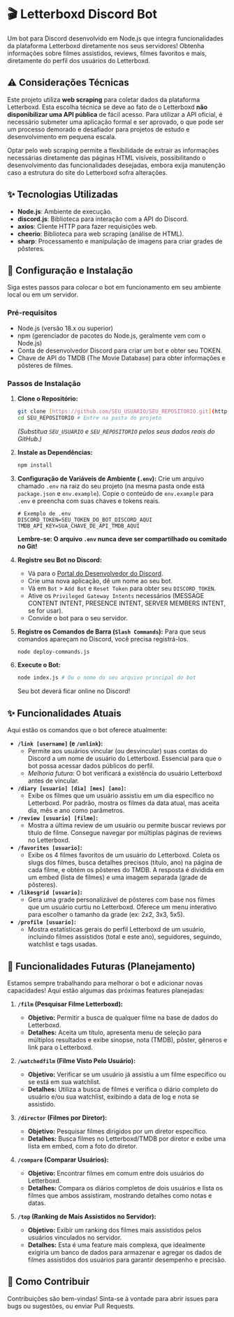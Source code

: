 # 🎬 Letterboxd Discord Bot

Um bot para Discord desenvolvido em Node.js que integra funcionalidades da plataforma Letterboxd diretamente nos seus servidores! Obtenha informações sobre filmes assistidos, reviews, filmes favoritos e mais, diretamente do perfil dos usuários do Letterboxd.

## ⚠️ Considerações Técnicas

Este projeto utiliza **web scraping** para coletar dados da plataforma Letterboxd. Esta escolha técnica se deve ao fato de o Letterboxd **não disponibilizar uma API pública** de fácil acesso. Para utilizar a API oficial, é necessário submeter uma aplicação formal e ser aprovado, o que pode ser um processo demorado e desafiador para projetos de estudo e desenvolvimento em pequena escala.

Optar pelo web scraping permite a flexibilidade de extrair as informações necessárias diretamente das páginas HTML visíveis, possibilitando o desenvolvimento das funcionalidades desejadas, embora exija manutenção caso a estrutura do site do Letterboxd sofra alterações.

## ✨ Tecnologias Utilizadas

* **Node.js**: Ambiente de execução.
* **discord.js**: Biblioteca para interação com a API do Discord.
* **axios**: Cliente HTTP para fazer requisições web.
* **cheerio**: Biblioteca para web scraping (análise de HTML).
* **sharp**: Processamento e manipulação de imagens para criar grades de pôsteres.

## 🚀 Configuração e Instalação

Siga estes passos para colocar o bot em funcionamento em seu ambiente local ou em um servidor.

### Pré-requisitos

* Node.js (versão 18.x ou superior)
* npm (gerenciador de pacotes do Node.js, geralmente vem com o Node.js)
* Conta de desenvolvedor Discord para criar um bot e obter seu TOKEN.
* Chave de API do TMDB (The Movie Database) para obter informações e pôsteres de filmes.

### Passos de Instalação

1.  **Clone o Repositório:**
    ```bash
    git clone [https://github.com/SEU_USUARIO/SEU_REPOSITORIO.git](https://github.com/SEU_USUARIO/SEU_REPOSITORIO.git)
    cd SEU_REPOSITORIO # Entre na pasta do projeto
    ```
    *(Substitua `SEU_USUARIO` e `SEU_REPOSITORIO` pelos seus dados reais do GitHub.)*

2.  **Instale as Dependências:**
    ```bash
    npm install
    ```

3.  **Configuração de Variáveis de Ambiente (`.env`):**
    Crie um arquivo chamado `.env` na raiz do seu projeto (na mesma pasta onde está `package.json` e `env.example`). Copie o conteúdo de `env.example` para `.env` e preencha com suas chaves e tokens reais.

    ```
    # Exemplo de .env
    DISCORD_TOKEN=SEU_TOKEN_DO_BOT_DISCORD_AQUI
    TMDB_API_KEY=SUA_CHAVE_DE_API_TMDB_AQUI
    ```
    **Lembre-se: O arquivo `.env` nunca deve ser compartilhado ou comitado no Git!**

4.  **Registre seu Bot no Discord:**
    * Vá para o [Portal do Desenvolvedor do Discord](https://discord.com/developers/applications).
    * Crie uma nova aplicação, dê um nome ao seu bot.
    * Vá em `Bot` > `Add Bot` e `Reset Token` para obter seu `DISCORD_TOKEN`.
    * Ative os `Privileged Gateway Intents` necessários (MESSAGE CONTENT INTENT, PRESENCE INTENT, SERVER MEMBERS INTENT, se for usar).
    * Convide o bot para o seu servidor.

5.  **Registre os Comandos de Barra (`Slash Commands`):**
    Para que seus comandos apareçam no Discord, você precisa registrá-los.
    ```bash
    node deploy-commands.js
    ```

6.  **Execute o Bot:**
    ```bash
    node index.js # Ou o nome do seu arquivo principal do bot
    ```
    Seu bot deverá ficar online no Discord!

## ✨ Funcionalidades Atuais

Aqui estão os comandos que o bot oferece atualmente:

* **`/link [username]` (e `/unlink`):**
    * Permite aos usuários vincular (ou desvincular) suas contas do Discord a um nome de usuário do Letterboxd. Essencial para que o bot possa acessar dados públicos do perfil.
    * *Melhoria futura:* O bot verificará a existência do usuário Letterboxd antes de vincular.
* **`/diary [usuario] [dia] [mes] [ano]`:**
    * Exibe os filmes que um usuário assistiu em um dia específico no Letterboxd. Por padrão, mostra os filmes da data atual, mas aceita dia, mês e ano como parâmetros.
* **`/review [usuario] [filme]`:**
    * Mostra a última review de um usuário ou permite buscar reviews por título de filme. Consegue navegar por múltiplas páginas de reviews no Letterboxd.
* **`/favorites [usuario]`:**
    * Exibe os 4 filmes favoritos de um usuário do Letterboxd. Coleta os slugs dos filmes, busca detalhes precisos (título, ano) na página de cada filme, e obtém os pôsteres do TMDB. A resposta é dividida em um embed (lista de filmes) e uma imagem separada (grade de pôsteres).
* **`/likesgrid [usuario]`:**
    * Gera uma grade personalizável de pôsteres com base nos filmes que um usuário curtiu no Letterboxd. Oferece um menu interativo para escolher o tamanho da grade (ex: 2x2, 3x3, 5x5).
* **`/profile [usuario]`:**
    * Mostra estatísticas gerais do perfil Letterboxd de um usuário, incluindo filmes assistidos (total e este ano), seguidores, seguindo, watchlist e tags usadas.

## 🔮 Funcionalidades Futuras (Planejamento)

Estamos sempre trabalhando para melhorar o bot e adicionar novas capacidades! Aqui estão algumas das próximas features planejadas:

1.  **`/film` (Pesquisar Filme Letterboxd):**
    * **Objetivo:** Permitir a busca de qualquer filme na base de dados do Letterboxd.
    * **Detalhes:** Aceita um título, apresenta menu de seleção para múltiplos resultados e exibe sinopse, nota (TMDB), pôster, gêneros e link para o Letterboxd.

2.  **`/watchedfilm` (Filme Visto Pelo Usuário):**
    * **Objetivo:** Verificar se um usuário já assistiu a um filme específico ou se está em sua watchlist.
    * **Detalhes:** Utiliza a busca de filmes e verifica o diário completo do usuário e/ou sua watchlist, exibindo a data de log e nota se assistido.

3.  **`/director` (Filmes por Diretor):**
    * **Objetivo:** Pesquisar filmes dirigidos por um diretor específico.
    * **Detalhes:** Busca filmes no Letterboxd/TMDB por diretor e exibe uma lista em embed, com a foto do diretor.

4.  **`/compare` (Comparar Usuários):**
    * **Objetivo:** Encontrar filmes em comum entre dois usuários do Letterboxd.
    * **Detalhes:** Compara os diários completos de dois usuários e lista os filmes que ambos assistiram, mostrando detalhes como notas e datas.

5.  **`/top` (Ranking de Mais Assistidos no Servidor):**
    * **Objetivo:** Exibir um ranking dos filmes mais assistidos pelos usuários vinculados no servidor.
    * **Detalhes:** Esta é uma feature mais complexa, que idealmente exigiria um banco de dados para armazenar e agregar os dados de filmes assistidos dos usuários para garantir desempenho e precisão.

## 🤝 Como Contribuir

Contribuições são bem-vindas! Sinta-se à vontade para abrir issues para bugs ou sugestões, ou enviar Pull Requests.
